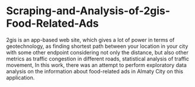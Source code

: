# Scraping-and-Analysis-of-2gis-Food-Related-Ads
2gis is an app-based web site, which gives a lot of power in terms of geotechnology, as finding shortest path between your location in your city with some other endpoint considering not only the distance, but also other metrics as traffic congestion in different roads, statistical analysis of traffic movement, In this work, there was an attempt to perform exploratory data analysis on the information about food-related ads in Almaty City on this application.
